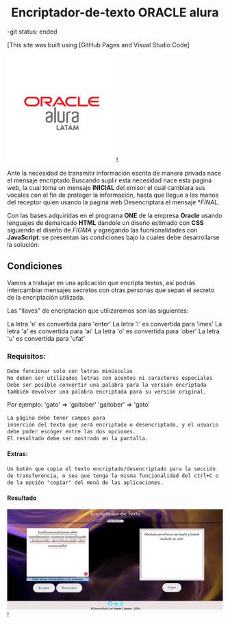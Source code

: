 # <h1 align='center'> Encriptador-de-texto ORACLE alura</h1>
-git status: ended

[This site was built using [GitHub Pages and Visual Studio Code]

![Logo Oracle ONE alura ](./readme/aluraOracle.png)!

Ante la necesidad de transmitir información escrita de manera privada nace el mensaje encriptado.Buscando suplir esta necesidad nace esta pagina web, la cual toma un mensaje **INICIAL** del emisor el cual cambiara sus vocales con el fin de proteger la información, hasta que llegue a las manos del receptor quien usando la pagina web Desencriptara el mensaje **FINAL*.  


Con las bases adquiridas en el programa **ONE** de la empresa **Oracle** usando lenguajes de demarcado __HTML__ dandole un diseño estimado con __CSS__ siguiendo el diseño de *FIGMA* y agregando las fucnionalidades con **JavaScript**. se presentan las condiciones bajo la cuales debe desarrollarse la solución:


## Condiciones

Vamos a trabajar en una aplicación que encripta textos, así podrás intercambiar mensajes secretos con otras personas que sepan el secreto de la encriptación utilizada.

Las "llaves" de encriptación que utilizaremos son las siguientes:

La letra 'e' es convertida para 'enter'
La letra 'i' es convertida para 'imes'
La letra 'a' es convertida para 'ai'
La letra 'o' es convertida para 'ober'
La letra 'u' es convertida para 'ufat'

### Requisitos:

    Debe funcionar solo con letras minúsculas
    No deben ser utilizados letras con acentos ni caracteres especiales
    Debe ser posible convertir una palabra para la versión encriptada también devolver una palabra encriptada para su versión original.

Por ejemplo:
'gato' => 'gaitober'
'gaitober' => 'gato'

    La página debe tener campos para
    inserción del texto que será encriptado o desencriptado, y el usuario debe poder escoger entre las dos opciones.
    El resultado debe ser mostrado en la pantalla.

#### Extras:

    Un botón que copie el texto encriptado/desencriptado para la sección de transferencia, o sea que tenga la misma funcionalidad del ctrl+C o de la opción "copiar" del menú de las aplicaciones.

#### Resultado

![Imagen Pagina web del Encriptador ](./readme/EvidenciaPaginaWeb.png)!

